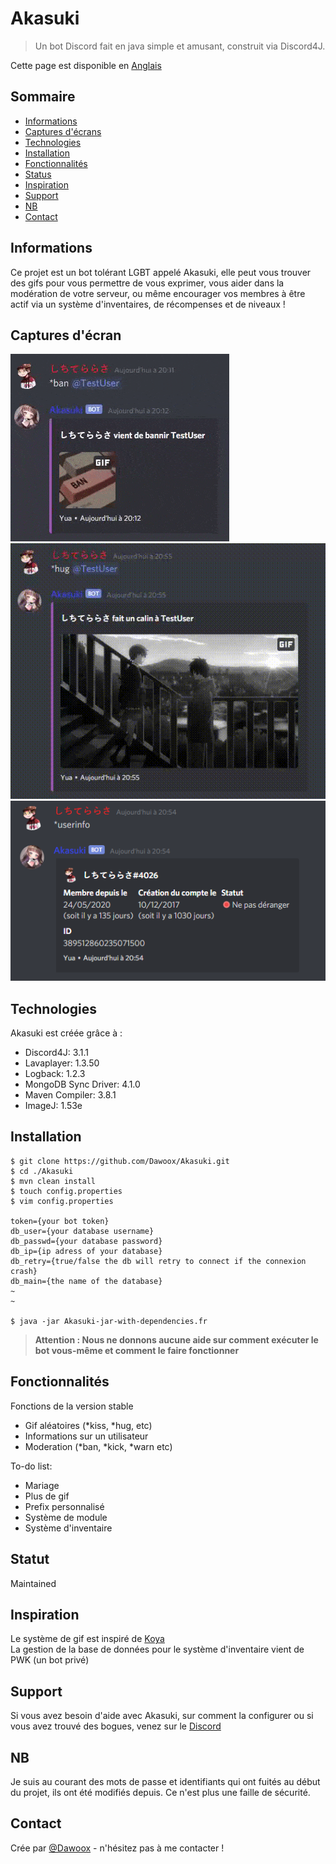 # Akasuki
> Un bot Discord fait en java simple et amusant, construit via Discord4J.

Cette page est disponible en [Anglais](../readme.md)

## Sommaire
* [Informations](#Informations)
* [Captures d'écrans](#captures-dcran)
* [Technologies](#technologies)
* [Installation](#installation)
* [Fonctionnalités](#fonctionnalits)
* [Status](#statut)
* [Inspiration](#inspiration)
* [Support](#support)
* [NB](#nb)
* [Contact](#contact)

## Informations
Ce projet est un bot tolérant LGBT appelé Akasuki, elle peut vous trouver des gifs pour vous permettre de vous exprimer, 
vous aider dans la modération de votre serveur, ou même encourager vos membres à 
être actif via un système d'inventaires, de récompenses et de niveaux !

## Captures d'écran
![Exemple de la commande ban](../img/ban.gif)
![Exemple de la commande hug](../img/hug.gif)
![Exemple de la commande userinfo](../img/userinfo.png)

## Technologies
Akasuki est créée grâce à :
* Discord4J: 3.1.1
* Lavaplayer: 1.3.50
* Logback: 1.2.3
* MongoDB Sync Driver: 4.1.0
* Maven Compiler: 3.8.1
* ImageJ: 1.53e
	
## Installation  
```
$ git clone https://github.com/Dawoox/Akasuki.git
$ cd ./Akasuki
$ mvn clean install
$ touch config.properties
$ vim config.properties

token={your bot token}
db_user={your database username}
db_passwd={your database password}
db_ip={ip adress of your database}
db_retry={true/false the db will retry to connect if the connexion crash}
db_main={the name of the database}
~
~

$ java -jar Akasuki-jar-with-dependencies.fr
```
> **Attention : Nous ne donnons aucune aide sur comment exécuter le bot vous-même et comment le faire fonctionner**

## Fonctionnalités

Fonctions de la version stable
* Gif aléatoires (*kiss, *hug, etc)
* Informations sur un utilisateur
* Moderation (*ban, *kick, *warn etc)

To-do list:
* Mariage
* Plus de gif
* Prefix personnalisé
* Système de module
* Système d'inventaire

## Statut
Maintained

## Inspiration
Le système de gif est inspiré de [Koya](https://koya.gg/) <br>
La gestion de la base de données pour le système d'inventaire vient de PWK (un bot privé)

## Support
Si vous avez besoin d'aide avec Akasuki, sur comment la configurer ou si vous avez trouvé des bogues, venez sur le [Discord](https://discord.com/invite/973paeN)

## NB
Je suis au courant des mots de passe et identifiants qui ont fuités au début du projet, ils ont été modifiés depuis.
Ce n'est plus une faille de sécurité.

## Contact
Crée par [@Dawoox](https://www.github.com/dawoox) - n'hésitez pas à me contacter !